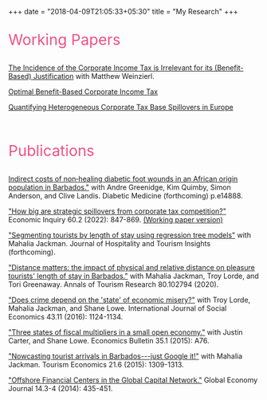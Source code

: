 +++
date = "2018-04-09T21:05:33+05:30"
title = "My Research"
+++

<p style="color:#ef5285;font-size:30px;"> Working Papers</p>
<a href="https://www.nber.org/papers/w29547" target="_blank">The Incidence of the Corporate Income Tax is Irrelevant for its (Benefit-Based) Justification</a> with Matthew Weinzierl. <br>

<a href="/myresearch/documents/opttax.pdf" target="_blank">Optimal Benefit-Based Corporate Income Tax</a>  <br>

<a href="/myresearch/documents/basespillovers.pdf" target="_blank">Quantifying Heterogeneous Corporate Tax Base Spillovers in Europe</a>  <br>

<br>
<p style="color:#ef5285;font-size:30px;"> Publications </p>
<a href="https://doi.org/10.1111/dme.14888" target="_blank">Indirect costs of non‐healing diabetic foot wounds in an African origin population in Barbados."</a> with Andre Greenidge, Kim Quimby, Simon Anderson, and Clive Landis. Diabetic Medicine (forthcoming) p.e14888. 

<a href="https://onlinelibrary.wiley.com/doi/10.1111/ecin.13048" target="_blank">"How big are strategic spillovers from corporate tax competition?"</a> Economic Inquiry 60.2 (2022): 847-869. <a href="/myresearch/documents/taxcomp.pdf" target="_blank">(Working paper version)</a> 

<a href="https://doi.org/10.1108/JHTI-03-2021-0084" target="_blank">"Segmenting tourists by length of stay using regression tree models"</a> with Mahalia Jackman.  Journal of Hospitality and Tourism Insights (forthcoming).

<a href="https://www.sciencedirect.com/science/article/pii/S0160738319301513" target="_blank">"Distance matters: the impact of physical and relative distance on pleasure tourists' length of stay in Barbados."</a> with Mahalia Jackman, Troy Lorde, and Tori Greenaway.  Annals of Tourism Research 80.102794 (2020).

<a href="https://www.emerald.com/insight/content/doi/10.1108/IJSE-03-2015-0047/full/html" target="_blank">"Does crime depend on the 'state' of economic misery?"</a>  with Troy Lorde, Mahalia Jackman, and Shane Lowe.  International Journal of Social Economics 43.11 (2016): 1124-1134.

<a href="http://www.accessecon.com/Pubs/EB/2015/Volume35/EB-15-V35-I1-P76.pdf" target="_blank">"Three states of fiscal multipliers in a small open economy."</a> with Justin Carter, and Shane Lowe.  Economics Bulletin 35.1 (2015): A76. 

<a href="https://journals.sagepub.com/doi/10.5367/te.2014.0402" target="_blank">"Nowcasting tourist arrivals in Barbados---just Google it!"</a> with Mahalia Jackman.  Tourism Economics 21.6 (2015): 1309-1313.

<a href="https://doi.org/10.1515/gej-2013-0059" target="_blank">"Offshore Financial Centers in the Global Capital Network."</a> Global Economy Journal 14.3-4 (2014): 435-451.